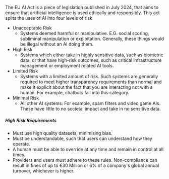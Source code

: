 The EU AI Act is a piece of legislation published in July 2024, that aims to ensure that artificial intelligence is used ethically and responsibly.
This act splits the uses of AI into four levels of risk
- Unacceptable Risk
	- Systems deemed harmful or manipulative. E.G. social scoring, subliminal manipulation or exploitation. Generally, these things would be illegal without an AI doing them.
- High Risk
	- Systems which either take in highly sensitive data, such as biometric data, or that have high-risk outcomes, such as critical infrastructure management or employment related AI tools.
- Limited Risk
	- Systems with a limited amount of risk. Such systems are generally required to meet higher transparency requirements than normal and make it explicit about the fact that you are interacting not with a human. For example, chatbots fall into this category.
- Minimal Risk
	- All other AI systems. For example, spam filters and video game AIs. These have little to no societal impact and take in no sensitive data.
##### High Risk Requirements
- Must use high quality datasets, minimising bias.
- Must be understandable, such that users can understand how they operate.
- A human must be able to override at any time and remain in control at all times.
- Providers and users must adhere to these rules.
Non-compliance can result in fines of up to €30 Million or 6% of a company's global annual turnover, whichever is higher.
